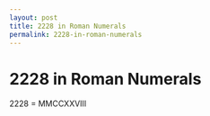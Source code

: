```yaml
---
layout: post
title: 2228 in Roman Numerals
permalink: 2228-in-roman-numerals
---
```


# 2228 in Roman Numerals

2228 = MMCCXXVIII
